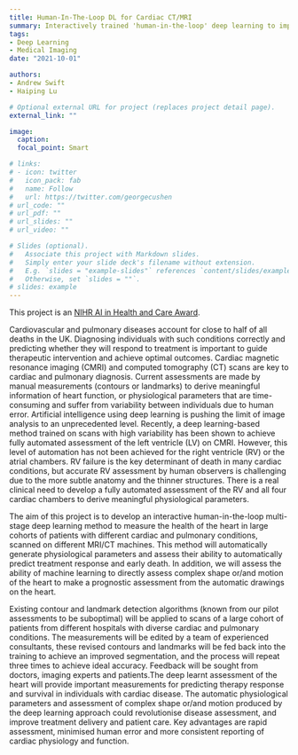 ```yaml
---
title: Human-In-The-Loop DL for Cardiac CT/MRI
summary: Interactively trained 'human-in-the-loop' deep learning to improve cardiac CT/MRI assessment for accurate therapy response and mortality prediction
tags:
- Deep Learning
- Medical Imaging
date: "2021-10-01"

authors:
- Andrew Swift
- Haiping Lu

# Optional external URL for project (replaces project detail page).
external_link: ""

image:
  caption: 
  focal_point: Smart

# links:
# - icon: twitter
#   icon_pack: fab
#   name: Follow
#   url: https://twitter.com/georgecushen
# url_code: ""
# url_pdf: ""
# url_slides: ""
# url_video: ""

# Slides (optional).
#   Associate this project with Markdown slides.
#   Simply enter your slide deck's filename without extension.
#   E.g. `slides = "example-slides"` references `content/slides/example-slides.md`.
#   Otherwise, set `slides = ""`.
# slides: example
---
```


This project is an [NIHR AI in Health and Care Award](https://fundingawards.nihr.ac.uk/award/AI_AWARD01706).

Cardiovascular and pulmonary diseases account for close to half of all deaths in the UK. Diagnosing individuals with such conditions correctly and predicting whether they will respond to treatment is important to guide therapeutic intervention and achieve optimal outcomes. Cardiac magnetic resonance imaging (CMRI) and computed tomography (CT) scans are key to cardiac and pulmonary diagnosis. Current assessments are made by manual measurements (contours or landmarks) to derive meaningful information of heart function, or physiological parameters that are time-consuming and suffer from variability between individuals due to human error. Artificial intelligence using deep learning is pushing the limit of image analysis to an unprecedented level. Recently, a deep learning-based method trained on scans with high variability has been shown to achieve fully automated assessment of the left ventricle (LV) on CMRI. However, this level of automation has not been achieved for the right ventricle (RV) or the atrial chambers. RV failure is the key determinant of death in many cardiac conditions, but accurate RV assessment by human observers is challenging due to the more subtle anatomy and the thinner structures. There is a real clinical need to develop a fully automated assessment of the RV and all four cardiac chambers to derive meaningful physiological parameters.

The aim of this project is to develop an interactive human-in-the-loop multi-stage deep learning method to measure the health of the heart in large cohorts of patients with different cardiac and pulmonary conditions, scanned on different MRI/CT machines. This method will automatically generate physiological parameters and assess their ability to automatically predict treatment response and early death. In addition, we will assess the ability of machine learning to directly assess complex shape or/and motion of the heart to make a prognostic assessment from the automatic drawings on the heart.

Existing contour and landmark detection algorithms (known from our pilot assessments to be suboptimal) will be applied to scans of a large cohort of patients from different hospitals with diverse cardiac and pulmonary conditions. The measurements will be edited by a team of experienced consultants, these revised contours and landmarks will be fed back into the training to achieve an improved segmentation, and the process will repeat three times to achieve ideal accuracy. Feedback will be sought from doctors, imaging experts and patients.The deep learnt assessment of the heart will provide important measurements for predicting therapy response and survival in individuals with cardiac disease. The automatic physiological parameters and assessment of complex shape or/and motion produced by the deep learning approach could revolutionise disease assessment, and improve treatment delivery and patient care. Key advantages are rapid assessment, minimised human error and more consistent reporting of cardiac physiology and function.
